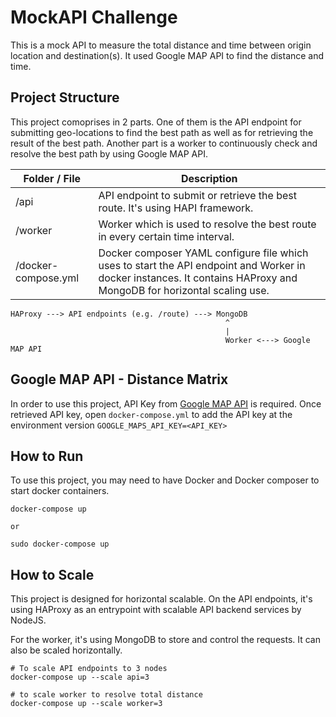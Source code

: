 # MockAPI Challenge

This is a mock API to measure the total distance and time between origin location and destination(s). It used Google MAP API to find the distance and time.

## Project Structure

This project comoprises in 2 parts. One of them is the API endpoint for submitting geo-locations to find the best path as well as for retrieving the result of the best path. Another part is a worker to continuously check and resolve the best path by using Google MAP API.

Folder / File | Description
--------------|-------------
/api | API endpoint to submit or retrieve the best route. It's using HAPI framework.
/worker | Worker which is used to resolve the best route in every certain time interval.
/docker-compose.yml | Docker composer YAML configure file which uses to start the API endpoint and Worker in docker instances. It contains HAProxy and MongoDB for horizontal scaling use.

```
HAProxy ---> API endpoints (e.g. /route) ---> MongoDB
                                                ^
                                                |
                                             	Worker <---> Google MAP API
```

## Google MAP API - Distance Matrix

In order to use this project, API Key from [Google MAP API](https://developers.google.com/maps/documentation/distance-matrix/start) is required. Once retrieved API key, open `docker-compose.yml` to add the API key at the environment version `GOOGLE_MAPS_API_KEY=<API_KEY>`

## How to Run

To use this project, you may need to have Docker and Docker composer to start docker containers.

```
docker-compose up

or

sudo docker-compose up
```

## How to Scale

This project is designed for horizontal scalable. On the API endpoints, it's using HAProxy as an entrypoint with scalable API backend services by NodeJS.

For the worker, it's using MongoDB to store and control the requests. It can also be scaled horizontally.

```
# To scale API endpoints to 3 nodes
docker-compose up --scale api=3

# to scale worker to resolve total distance
docker-compose up --scale worker=3
```